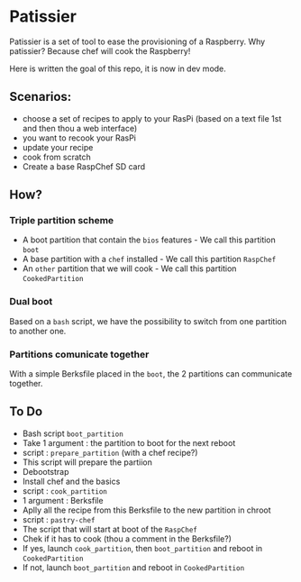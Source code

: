 Patissier
=========

Patissier is a set of tool to ease the provisioning of a Raspberry. Why patissier? Because chef will cook the Raspberry!

Here is written the goal of this repo, it is now in dev mode.

Scenarios:
----------
 - choose a set of recipes to apply to your RasPi (based on a text file 1st and then thou a web interface)
 - you want to recook your RasPi
  - update your recipe
  - cook from scratch
 - Create a base RaspChef SD card

How?
----

### Triple partition scheme

* A boot partition that contain the `bios` features - We call this partition `boot`
* A base partition with a `chef` installed  - We call this partition `RaspChef`
* An `other` partition that we will cook - We call this partition `CookedPartition`

### Dual boot

Based on a `bash` script, we have the possibility to switch from one partition to another one.

### Partitions comunicate together

With a simple Berksfile placed in the `boot`, the 2 partitions can communicate together.

To Do
-----

* Bash script `boot_partition`
 * Take 1 argument : the partition to boot for the next reboot
* script : `prepare_partition` (with a chef recipe?)
 * This script will prepare the partiion
 * Debootstrap
 * Install chef and the basics
* script : `cook_partition`
 * 1 argument : Berksfile
 * Aplly all the recipe from this Berksfile to the new partition in chroot
* script : `pastry-chef`
 * The script that will start at boot of the `RaspChef`
 * Chek if it has to cook (thou a comment in the Berksfile?)
  * If yes, launch `cook_partition`, then `boot_partition` and reboot in `CookedPartition`
  * If not, launch `boot_partition` and reboot in `CookedPartition`
